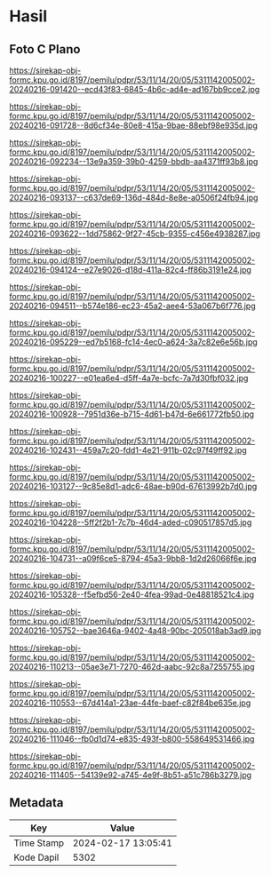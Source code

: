 # Hasil

## Foto C Plano

https://sirekap-obj-formc.kpu.go.id/8197/pemilu/pdpr/53/11/14/20/05/5311142005002-20240216-091420--ecd43f83-6845-4b6c-ad4e-ad167bb9cce2.jpg

https://sirekap-obj-formc.kpu.go.id/8197/pemilu/pdpr/53/11/14/20/05/5311142005002-20240216-091728--8d6cf34e-80e8-415a-9bae-88ebf98e935d.jpg

https://sirekap-obj-formc.kpu.go.id/8197/pemilu/pdpr/53/11/14/20/05/5311142005002-20240216-092234--13e9a359-39b0-4259-bbdb-aa4371ff93b8.jpg

https://sirekap-obj-formc.kpu.go.id/8197/pemilu/pdpr/53/11/14/20/05/5311142005002-20240216-093137--c637de69-136d-484d-8e8e-a0506f24fb94.jpg

https://sirekap-obj-formc.kpu.go.id/8197/pemilu/pdpr/53/11/14/20/05/5311142005002-20240216-093622--1dd75862-9f27-45cb-9355-c456e4938287.jpg

https://sirekap-obj-formc.kpu.go.id/8197/pemilu/pdpr/53/11/14/20/05/5311142005002-20240216-094124--e27e9026-d18d-411a-82c4-ff86b3191e24.jpg

https://sirekap-obj-formc.kpu.go.id/8197/pemilu/pdpr/53/11/14/20/05/5311142005002-20240216-094511--b574e186-ec23-45a2-aee4-53a067b6f776.jpg

https://sirekap-obj-formc.kpu.go.id/8197/pemilu/pdpr/53/11/14/20/05/5311142005002-20240216-095229--ed7b5168-fc14-4ec0-a624-3a7c82e6e56b.jpg

https://sirekap-obj-formc.kpu.go.id/8197/pemilu/pdpr/53/11/14/20/05/5311142005002-20240216-100227--e01ea6e4-d5ff-4a7e-bcfc-7a7d30fbf032.jpg

https://sirekap-obj-formc.kpu.go.id/8197/pemilu/pdpr/53/11/14/20/05/5311142005002-20240216-100928--7951d36e-b715-4d61-b47d-6e661772fb50.jpg

https://sirekap-obj-formc.kpu.go.id/8197/pemilu/pdpr/53/11/14/20/05/5311142005002-20240216-102431--459a7c20-fdd1-4e21-911b-02c97f49ff92.jpg

https://sirekap-obj-formc.kpu.go.id/8197/pemilu/pdpr/53/11/14/20/05/5311142005002-20240216-103127--9c85e8d1-adc6-48ae-b90d-67613992b7d0.jpg

https://sirekap-obj-formc.kpu.go.id/8197/pemilu/pdpr/53/11/14/20/05/5311142005002-20240216-104228--5ff2f2b1-7c7b-46d4-aded-c090517857d5.jpg

https://sirekap-obj-formc.kpu.go.id/8197/pemilu/pdpr/53/11/14/20/05/5311142005002-20240216-104731--a09f6ce5-8794-45a3-9bb8-1d2d26066f6e.jpg

https://sirekap-obj-formc.kpu.go.id/8197/pemilu/pdpr/53/11/14/20/05/5311142005002-20240216-105328--f5efbd56-2e40-4fea-99ad-0e48818521c4.jpg

https://sirekap-obj-formc.kpu.go.id/8197/pemilu/pdpr/53/11/14/20/05/5311142005002-20240216-105752--bae3646a-9402-4a48-90bc-205018ab3ad9.jpg

https://sirekap-obj-formc.kpu.go.id/8197/pemilu/pdpr/53/11/14/20/05/5311142005002-20240216-110213--05ae3e71-7270-462d-aabc-92c8a7255755.jpg

https://sirekap-obj-formc.kpu.go.id/8197/pemilu/pdpr/53/11/14/20/05/5311142005002-20240216-110553--67d414a1-23ae-44fe-baef-c82f84be635e.jpg

https://sirekap-obj-formc.kpu.go.id/8197/pemilu/pdpr/53/11/14/20/05/5311142005002-20240216-111046--fb0d1d74-e835-493f-b800-558649531466.jpg

https://sirekap-obj-formc.kpu.go.id/8197/pemilu/pdpr/53/11/14/20/05/5311142005002-20240216-111405--54139e92-a745-4e9f-8b51-a51c786b3279.jpg


## Metadata

| Key        | Value               |
| ---------- | ------------------- |
| Time Stamp | 2024-02-17 13:05:41 |
| Kode Dapil | 5302                |



